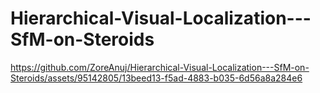 # Hierarchical-Visual-Localization---SfM-on-Steroids




https://github.com/ZoreAnuj/Hierarchical-Visual-Localization---SfM-on-Steroids/assets/95142805/13beed13-f5ad-4883-b035-6d56a8a284e6

